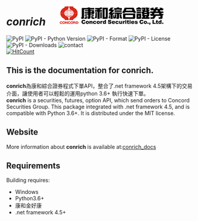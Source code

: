 # *conrich* &emsp;![Alt text](docs/img/concordLogo1.png?raw=true "concords_logo")  

![PyPI](https://img.shields.io/pypi/v/conrich)
![PyPI - Python Version](https://img.shields.io/pypi/pyversions/conrich)
![PyPI - Format](https://img.shields.io/pypi/format/conrich)
![PyPI - License](https://img.shields.io/pypi/l/conrich)
![PyPI - Downloads](https://img.shields.io/pypi/dm/conrich)
![contact](https://img.shields.io/badge/contact-康和證券集團-red)  
[![HitCount](http://hits.dwyl.com/concords6016/conrich_docs.svg)](http://hits.dwyl.com/concords6016/conrich_docs)


This is the documentation for **conrich**.
---

**conrich**為康和綜合證券程式下單API，整合了.net framework 4.5架構下的交易介面，讓使用者可以輕鬆的運用python 3.6+ 執行快速下單。
</br>
**conrich** is a securities, futures, option API, which send orders to Concord Securities Group.
This package integrated with .net framework 4.5, and is compatible with Python 3.6+.
It is distributed under the MIT license.

## Website
More information about **conrich** is available at:[conrich_docs](https://concords6016.github.io/conrich_docs/)

## Requirements
Building requires:
- Windows
- Python3.6+
- 康和金好康
- .net framework 4.5+
